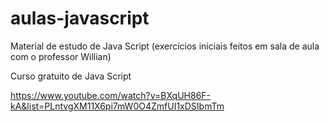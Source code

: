 # aulas-javascript

Material de estudo de Java Script (exercícios iniciais feitos em sala de aula com o professor Willian)

Curso gratuito de Java Script 

https://www.youtube.com/watch?v=BXqUH86F-kA&list=PLntvgXM11X6pi7mW0O4ZmfUI1xDSIbmTm
